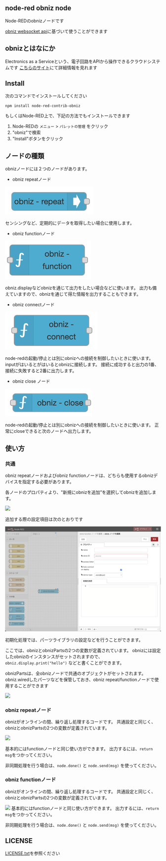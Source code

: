 ## node-red obniz node

Node-REDのobnizノードです

[obniz websocket api](https://obniz.io/doc/about_obniz_api)に基づいて使うことができます


## obnizとはなにか

Electronics as a Serviceという、電子回路をAPIから操作できるクラウドシステムです
[こちらのサイト](https://obniz.io/doc/)にて詳細情報を見れます



## Install

次のコマンドでインストールしてください
```
npm install node-red-contrib-obniz
```

もしくはNode-RED上で、下記の方法でもインストールできます
1. Node-REDの `メニュー` > `パレットの管理` をクリック
2. "obniz"で検索
3. "Install"ボタンをクリック


## ノードの種類

obnizノードには２つのノードがあります。

- obniz repeatノード

![](./img/obniz-repeat.png)

センシングなど、定期的にデータを取得したい場合に使用します。


- obniz functionノード


![](./img/obniz-function.png)

obniz.displayなどobnizを通じて出力をしたい場合などに使います。
出力も備えていますので、obnizを通じて得た情報を出力することもできます。



- obniz connectノード


![](./img/obniz-connect.png)

node-redの起動/停止とは別にobnizへの接続を制御したいときに使います。
inputがはいるとがはいるとobnizに接続します。
接続に成功すると出力の1番、接続に失敗すると2番に出力します。

- obniz close ノード


![](./img/obniz-close.png)

node-redの起動/停止とは別にobnizへの接続を制御したいときに使います。
正常にcloseできると次のノードへ出力します。


## 使い方

### 共通

obniz repeatノードおよびobniz functionノードは、どちらも使用するobnizデバイスを指定する必要があります。

各ノードのプロパティより、"新規にobnizを追加”を選択してobnizを追加します。

![](./img/obniz-func-property.png)

追加する際の設定項目は次のとおりです

![](./img/obniz-config.png)

初期化処理では、パーツライブラリの設定などを行うことができます。

ここでは、obnizとobnizPartsの2つの変数が定義されています。
obnizには設定したobnizのインスタンスがセットされますので、
`obniz.display.print("hello")` などと書くことができます。

obnizPartsは、全obnizノードで共通のオブジェクトがセットされます。
obniz.wiredしたパーツなどを保管しておき、obniz repeat/functionノードで使用することができます

![](./img/sample-config.png)

### obniz repeatノード

obnizがオンラインの間、繰り返し処理するコードです。
共通設定と同じく、obnizとobnizPartsの2つの変数が定義されています。


![](./img/sample-repeat.png)

基本的にはfunctionノードと同じ使い方ができます。
出力するには、`return msg`をつかってください。

非同期処理を行う場合は、`node.done()` と `node.send(msg)` を使ってください。



### obniz functionノード

obnizがオンラインの間、繰り返し処理するコードです。
共通設定と同じく、obnizとobnizPartsの2つの変数が定義されています。


![](./img/sample-function.png)
基本的にはfunctionノードと同じ使い方ができます。
出力するには、`return msg`をつかってください。

非同期処理を行う場合は、`node.done()` と `node.send(msg)` を使ってください。



## LICENSE
[LICENSE.txt](./LICENSE.txt)を参照ください
